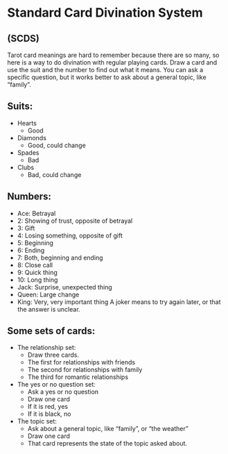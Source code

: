 # Standard Card Divination System
## (SCDS)

Tarot card meanings are hard to remember because there are so many, so here is a way to do divination with regular playing cards. Draw a card and use the suit and the number to find out what it means. You can ask a specific question, but it works better to ask about a general topic, like “family”.
## Suits:
* Hearts
  * Good
* Diamonds
  * Good, could change
* Spades
  * Bad
* Clubs
  * Bad, could change
## Numbers:
* Ace: Betrayal
* 2: Showing of trust, opposite of betrayal
* 3: Gift
* 4: Losing something, opposite of gift
* 5: Beginning
* 6: Ending
* 7: Both, beginning and ending
* 8: Close call
* 9: Quick thing
* 10: Long thing
* Jack: Surprise, unexpected thing
* Queen: Large change
* King: Very, very important thing
A joker means to try again later, or that the answer is unclear.

## Some sets of cards:
* The relationship set:
  * Draw three cards.
  * The first for relationships with friends
  * The second for relationships with family
  * The third for romantic relationships
* The yes or no question set:
  * Ask a yes or no question
  * Draw one card
  * If it is red, yes
  * If it is black, no
* The topic set:
  * Ask about a general topic, like “family”, or “the weather”
  * Draw one card
  * That card represents the state of the topic asked about.

